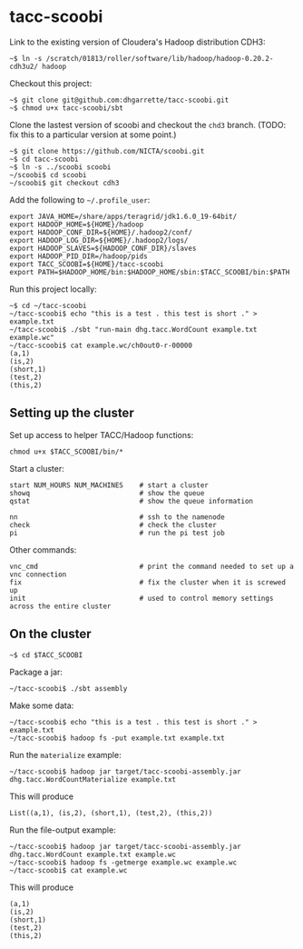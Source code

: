 tacc-scoobi
===========

Link to the existing version of Cloudera's Hadoop distribution CDH3:

    ~$ ln -s /scratch/01813/roller/software/lib/hadoop/hadoop-0.20.2-cdh3u2/ hadoop
        
Checkout this project:

    ~$ git clone git@github.com:dhgarrette/tacc-scoobi.git
    ~$ chmod u+x tacc-scoobi/sbt

Clone the lastest version of scoobi and checkout the `chd3` branch. (TODO: fix this to a particular version at some point.)

    ~$ git clone https://github.com/NICTA/scoobi.git
    ~$ cd tacc-scoobi
    ~$ ln -s ../scoobi scoobi
    ~/scoobi$ cd scoobi
    ~/scoobi$ git checkout cdh3

Add the following to `~/.profile_user`:

    export JAVA_HOME=/share/apps/teragrid/jdk1.6.0_19-64bit/
    export HADOOP_HOME=${HOME}/hadoop
    export HADOOP_CONF_DIR=${HOME}/.hadoop2/conf/
    export HADOOP_LOG_DIR=${HOME}/.hadoop2/logs/
    export HADOOP_SLAVES=${HADOOP_CONF_DIR}/slaves
    export HADOOP_PID_DIR=/hadoop/pids
    export TACC_SCOOBI=${HOME}/tacc-scoobi
    export PATH=$HADOOP_HOME/bin:$HADOOP_HOME/sbin:$TACC_SCOOBI/bin:$PATH

Run this project locally:

    ~$ cd ~/tacc-scoobi
    ~/tacc-scoobi$ echo "this is a test . this test is short ." > example.txt
    ~/tacc-scoobi$ ./sbt "run-main dhg.tacc.WordCount example.txt example.wc"
    ~/tacc-scoobi$ cat example.wc/ch0out0-r-00000
    (a,1)
    (is,2)
    (short,1)
    (test,2)
    (this,2)


Setting up the cluster
----------------------

Set up access to helper TACC/Hadoop functions:

    chmod u+x $TACC_SCOOBI/bin/*

Start a cluster:

    start NUM_HOURS NUM_MACHINES    # start a cluster
    showq                           # show the queue
    qstat                           # show the queue information

    nn                              # ssh to the namenode
    check                           # check the cluster
    pi                              # run the pi test job

Other commands:

    vnc_cmd                         # print the command needed to set up a vnc connection
    fix                             # fix the cluster when it is screwed up
    init                            # used to control memory settings across the entire cluster


On the cluster
--------------

    ~$ cd $TACC_SCOOBI

Package a jar:

    ~/tacc-scoobi$ ./sbt assembly
    
Make some data:
    
    ~/tacc-scoobi$ echo "this is a test . this test is short ." > example.txt
    ~/tacc-scoobi$ hadoop fs -put example.txt example.txt

Run the `materialize` example:

    ~/tacc-scoobi$ hadoop jar target/tacc-scoobi-assembly.jar dhg.tacc.WordCountMaterialize example.txt
    
This will produce

    List((a,1), (is,2), (short,1), (test,2), (this,2))

Run the file-output example:

    ~/tacc-scoobi$ hadoop jar target/tacc-scoobi-assembly.jar dhg.tacc.WordCount example.txt example.wc
    ~/tacc-scoobi$ hadoop fs -getmerge example.wc example.wc
    ~/tacc-scoobi$ cat example.wc

This will produce

    (a,1)
    (is,2)
    (short,1)
    (test,2)
    (this,2)
